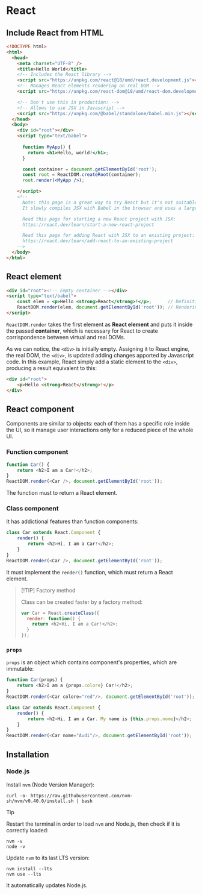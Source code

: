 # React

## Include React from HTML

```html
<!DOCTYPE html>
<html>
  <head>
    <meta charset="UTF-8" />
    <title>Hello World</title>
    <!-- Includes the React library -->
    <script src="https://unpkg.com/react@18/umd/react.development.js"></script>
    <!-- Manages React elements rendering on real DOM -->
    <script src="https://unpkg.com/react-dom@18/umd/react-dom.development.js"></script>

    <!-- Don't use this in production: -->
    <!-- Allows to use JSX in Javascript -->
    <script src="https://unpkg.com/@babel/standalone/babel.min.js"></script>
  </head>
  <body>
    <div id="root"></div>
    <script type="text/babel">
    
      function MyApp() {
        return <h1>Hello, world!</h1>;
      }

      const container = document.getElementById('root');
      const root = ReactDOM.createRoot(container);
      root.render(<MyApp />);

    </script>
    <!--
      Note: this page is a great way to try React but it's not suitable for production.
      It slowly compiles JSX with Babel in the browser and uses a large development build of React.

      Read this page for starting a new React project with JSX:
      https://react.dev/learn/start-a-new-react-project

      Read this page for adding React with JSX to an existing project:
      https://react.dev/learn/add-react-to-an-existing-project
    -->
  </body>
</html>
```

## React element

```html
<div id="root"><!-- Empty container --></div>
<script type="text/babel">
    const elem = <p>Hello <strong>React</strong>!</p>;      // Definition
    ReactDOM.render(elem, document.getElementById('root')); // Rendering
</script>
```

`ReactDOM.render` takes the first element as **React element** and puts it inside the passed **container**, which is necessary for React to create corrispondence between virtual and real DOMs.

As we can notice, the `<div>` is initially empty. Assigning it to React engine, the real DOM, the `<div>`, is updated adding changes apported by Javascript code. In this example, React simply add a static element to the `<div>`, producing a result equivalent to this:

```html
<div id="root">
    <p>Hello <strong>React</strong>!</p>
</div>
``` 

## React component

Components are similar to objects: each of them has a specific role inside the UI, so it manage user interactions only for a reduced piece of the whole UI.

### Function component

```js
function Car() {
    return <h2>I am a Car!</h2>;
}
ReactDOM.render(<Car />, document.getElementById('root'));
```

The function must to return a React element.

### Class component

It has addictional features than function components:

```js
class Car extends React.Component {
    render() {
        return <h2>Hi, I am a Car!</h2>;
    }
}
ReactDOM.render(<Car />, document.getElementById('root'));
```

It must implement the `render()` function, which must return a React element.

> [!TIP] Factory method
>
> Class can be created faster by a factory method:
>
> ```js
> var Car = React.createClass({
>   render: function() {
>     return <h2>Hi, I am a Car!</h2>;
>   }
> });
> ```

### `props`

`props` is an object which contains component's properties, which are immutable:

```js
function Car(props) {
    return <h2>I am a {props.colore} Car!</h2>;
}
ReactDOM.render(<Car colore="red"/>, document.getElementById('root'));
```

```js
class Car extends React.Component {
    render() { 
        return <h2>Hi, I am a Car. My name is {this.props.nome}</h2>;
    }
}
ReactDOM.render(<Car nome="Audi"/>, document.getElementById('root'));
```

## Installation

### Node.js

Install `nvm` (Node Version Manager):
   
```shell
curl -o- https://raw.githubusercontent.com/nvm-sh/nvm/v0.40.0/install.sh | bash
```

> [!TIP]
> 
> Restart the terminal in order to load `nvm` and Node.js, then check if it is correctly loaded:
>
> ```shell
> nvm -v
> node -v
> ```

Update `nvm` to its last LTS version:

```shell
nvm install --lts
nvm use --lts
```

It automatically updates Node.js. 